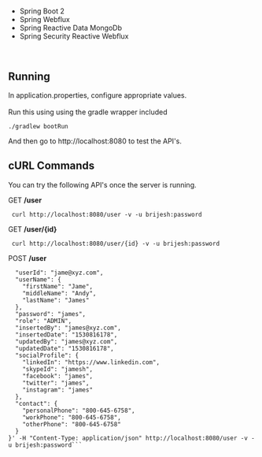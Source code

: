 #


 - Spring Boot 2
 - Spring Webflux
 - Spring Reactive Data MongoDb
 - Spring Security Reactive Webflux


<br/>

## Running

In application.properties, configure appropriate values.
<br/>
<br/>
Run this using using the gradle wrapper included

```
./gradlew bootRun
```

And then go to http://localhost:8080 to test the API's.


## cURL Commands

You can try the following API's once the server is running.

GET __/user__

``` curl http://localhost:8080/user -v -u brijesh:password```

GET __/user/{id}__

``` curl http://localhost:8080/user/{id} -v -u brijesh:password```

POST __/user__

``` curl -X POST -d '{
  "userId": "jame@xyz.com",
  "userName": {
    "firstName": "Jame",
    "middleName": "Andy",
    "lastName": "James"
  },
  "password": "james",
  "role": "ADMIN",
  "insertedBy": "james@xyz.com",
  "insertedDate": "1530816178",
  "updatedBy": "james@xyz.com",
  "updatedDate": "1530816178",
  "socialProfile": {
    "linkedIn": "https://www.linkedin.com",
    "skypeId": "jamesh",
    "facebook": "james",
    "twitter": "james",
    "instagram": "james"
  },
  "contact": {
    "personalPhone": "800-645-6758",
    "workPhone": "800-645-6758",
    "otherPhone": "800-645-6758"
  }
}' -H "Content-Type: application/json" http://localhost:8080/user -v -u brijesh:password```
